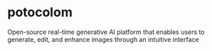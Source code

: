 # potocolom
Open-source real-time generative AI platform that enables users to generate, edit, and enhance images through an intuitive interface
